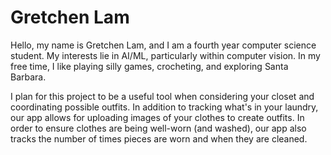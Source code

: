 # Gretchen Lam

Hello, my name is Gretchen Lam, and I am a fourth year computer science student. My interests lie in AI/ML, particularly within computer vision. In my free time, I like playing silly games, crocheting, and exploring Santa Barbara.

I plan for this project to be a useful tool when considering your closet and coordinating possible outfits. In addition to tracking what's in your laundry, our app allows for uploading images of your clothes to create outfits. In order to ensure clothes are being well-worn (and washed), our app also tracks the number of times pieces are worn and when they are cleaned.